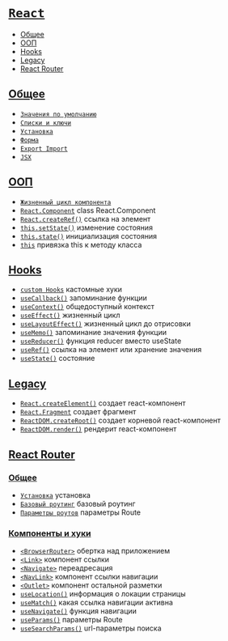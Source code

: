 # [`React`](../index.md)

- [Общее](#общее)
- [ООП](#ооп)
- [Hooks](#hooks)
- [Legacy](#legacy)
- [React Router](#react-router)

## [Общее](#react)

- [`Значения по умолчанию`](<./Общее/Значения по умолчанию.md>)
- [`Списки и ключи`](<./Общее/Списки и ключи.md>)
- [`Установка`](./Общее/Установка.md)
- [`Форма`](./Общее/Форма.md)
- [`Export Import`](<./Общее/Export Import.md>)
- [`JSX`](./Общее/JSX.md)

## [ООП](#react)

- [`Жизненный цикл компонента`](<./ООП//Жизненный цикл компонента.md>)
- [`React.Component`](./ООП/React.Component.md) class React.Component
- [`React.createRef()`](./ООП/React.createRef.md) ссылка на элемент
- [`this.setState()`](./ООП/this.setState.md) изменение состояния
- [`this.state()`](./ООП/this.state.md) инициализация состояния
- [`this`](./ООП/this.md) привязка this к методу класса

## [Hooks](#react)

- [`custom Hooks`](<./Hooks/custom Hooks.md>) кастомные хуки
- [`useCallback()`](./Hooks/useCallback.md) запоминание функции
- [`useContext()`](./Hooks/useContext.md) общедоступный контекст
- [`useEffect()`](./Hooks/useEffect.md) жизненный цикл
- [`useLayoutEffect()`](./Hooks/useLayoutEffect.md) жизненный цикл до отрисовки
- [`useMemo()`](./Hooks/useMemo.md) запоминание значения функции
- [`useReducer()`](./Hooks/useReducer.md) функция reducer вместо useState
- [`useRef()`](./Hooks/useRef.md) ссылка на элемент или хранение значения
- [`useState()`](./Hooks/useState.md) состояние

## [Legacy](#react)

- [`React.createElement()`](./Legacy/React.createElement.md) создает react-компонент
- [`React.Fragment`](./Legacy/React.Fragment.md) создает фрагмент
- [`ReactDOM.createRoot()`](./Legacy/ReactDOM.createRoot.md) создает корневой react-компонент
- [`ReactDOM.render()`](./Legacy/ReactDom.render.md) рендерит react-компонент

## [React Router](#react)

### [Общее](#react)

- [`Установка`](<./React Router/Установка.md>) установка
- [`Базовый роутинг`](<./React Router/Базовый роутинг.md>) базовый роутинг
- [`Параметры роутов`](<./React Router/Параметры роутов.md>) параметры Route

### [Компоненты и хуки](#react)

- [`<BrowserRouter>`](<./React Router/BrowserRouter.md>) обертка над приложением
- [`<Link>`](<./React Router/Link.md>) компонент ссылки
- [`<Navigate>`](<./React Router/Navigate.md>) переадресация
- [`<NavLink>`](<./React Router/NavLink.md>) компонент ссылки навигации
- [`<Outlet>`](<./React Router/Outlet.md>) компонент остальной разметки
- [`useLocation()`](<./React Router/useLocation.md>) информация о локации страницы
- [`useMatch()`](<./React Router/useMatch.md>) какая ссылка навигации активна
- [`useNavigate()`](<./React Router/useNavigate.md>) функция навигации
- [`useParams()`](<./React Router/useParams.md>) параметры Route
- [`useSearchParams()`](<./React Router/useSearchParams.md>) url-параметры поиска
